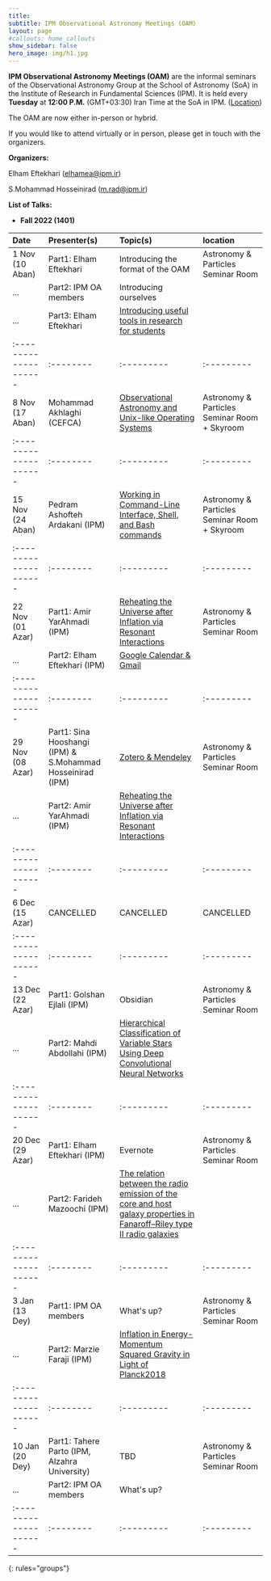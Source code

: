 ```yaml
---
title:
subtitle: IPM Observational Astronomy Meetings (OAM)
layout: page
#callouts: home_callouts
show_sidebar: false
hero_image: img/h1.jpg
---
```


**IPM Observational Astronomy Meetings (OAM)** are the informal seminars of the Observational Astronomy Group at the School of Astronomy (SoA) in the Institute of Research in Fundamental Sciences (IPM). It is held every **Tuesday** at **12:00 P.M.** (GMT+03:30) Iran Time at the SoA in IPM. ([Location](https://www.google.com/maps/place/Institute+for+Astronomy/@35.8039058,51.4900625,17z/data=!4m5!3m4!1s0x3f8e051f03317155:0xb31622adb7a45cc1!8m2!3d35.8053223!4d51.4915255))

The OAM are now either in-person or hybrid.

If you would like to attend virtually or in person, please get in touch with the organizers.

**Organizers:**

Elham Eftekhari (elhamea@ipm.ir)

S.Mohammad Hosseinirad (m.rad@ipm.ir)

**List of Talks:**

- **Fall 2022 (1401)**



| Date                | Presenter(s) | Topic(s) | location |
|:--------------------|:--------|:---------|:---------|
|1 Nov (10 Aban)      |Part1: Elham Eftekhari|Introducing the format of the OAM|Astronomy & Particles Seminar Room|
|...                  |Part2: IPM OA members|Introducing ourselves||
|...                  |Part3: Elham Eftekhari|[Introducing useful tools in research for students](/presentations/2022/11_01_Elham_Eftekhari)||
|:--------------------|:--------|:---------|:---------|
|8 Nov (17 Aban)      |Mohammad Akhlaghi (CEFCA)|[Observational Astronomy and Unix-like Operating Systems](/presentations/2022/Observational_Astronomy_and_Unix-like_Operating_Systems)|Astronomy & Particles Seminar Room + Skyroom|
|:--------------------|:--------|:---------|:---------|
|15 Nov (24 Aban)     |Pedram Ashofteh Ardakani (IPM)|[Working in Command-Line Interface, Shell, and Bash commands](/presentations/2022/Working_in_Command-Line_Interface)|Astronomy & Particles Seminar Room + Skyroom|
|:--------------------|:--------|:---------|:---------|
|22 Nov (01 Azar)     |Part1: Amir YarAhmadi (IPM)|[Reheating the Universe after Inflation via Resonant Interactions](/presentations/2022/Reheating_the_Universe_after_Inflation_via_Resonant_Interactions)|Astronomy & Particles Seminar Room|
|...                  |Part2: Elham Eftekhari (IPM)|[Google Calendar & Gmail](/presentations/2022/Google_Calendar_Gmail)||
|:--------------------|:--------|:---------|:---------|
|29 Nov (08 Azar)     |Part1: Sina Hooshangi (IPM) & S.Mohammad Hosseinirad (IPM)|[Zotero & Mendeley](/presentations/2022/Zotero_Mendeley)|Astronomy & Particles Seminar Room|
|...                  |Part2: Amir YarAhmadi (IPM)|[Reheating the Universe after Inflation via Resonant Interactions](/presentations/2022/Reheating_the_Universe_after_Inflation_via_Resonant_Interactions)||
|:--------------------|:--------|:---------|:---------|
|6 Dec (15 Azar)|CANCELLED|CANCELLED|CANCELLED|
|:--------------------|:--------|:---------|:---------|
|13 Dec (22 Azar)     |Part1: Golshan Ejlali (IPM)|Obsidian|Astronomy & Particles Seminar Room|
|...                  |Part2: Mahdi Abdollahi (IPM)|[Hierarchical Classification of Variable Stars Using Deep Convolutional Neural Networks](/presentations/2022/12-13_Mahdi_Abdollahi)||
|:--------------------|:--------|:---------|:---------|
|20 Dec (29 Azar)     |Part1: Elham Eftekhari (IPM)|Evernote|Astronomy & Particles Seminar Room|
|...                  |Part2: Farideh Mazoochi (IPM)|[The relation between the radio emission of the core and host galaxy properties in Fanaroff–Riley type II radio galaxies](/presentations/2022/12-20_Farideh_Mazoochi)||
|:--------------------|:--------|:---------|:---------|
|3 Jan (13 Dey)       |Part1: IPM OA members|What's up?|Astronomy & Particles Seminar Room|
|...                  |Part2: Marzie Faraji (IPM)|[Inflation in Energy-Momentum Squared Gravity in Light of Planck2018](/presentations/2023/01_03_Marzie_Faraji)||
|:--------------------|:--------|:---------|:---------|
|10 Jan (20 Dey)      |Part1: Tahere Parto (IPM, Alzahra University)|TBD|Astronomy & Particles Seminar Room|
|...                  |Part2: IPM OA members|What's up?||
|:--------------------|:--------|:---------|:---------|
{: rules="groups"}
